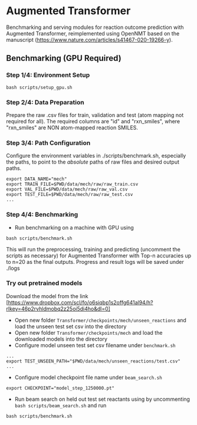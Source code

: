 # Augmented Transformer

Benchmarking and serving modules for reaction outcome prediction with Augmented Transformer, reimplemented using OpenNMT based on the manuscript (https://www.nature.com/articles/s41467-020-19266-y).

## Benchmarking (GPU Required)

### Step 1/4: Environment Setup
```
bash scripts/setup_gpu.sh
```

### Step 2/4: Data Preparation

Prepare the raw .csv files for train, validation and test (atom mapping not required for all). The required columns are "id" and "rxn_smiles", where "rxn_smiles" are NON atom-mapped reaction SMILES.

### Step 3/4: Path Configuration

Configure the environment variables in ./scripts/benchmark.sh, especially the paths, to point to the *absolute* paths of raw files and desired output paths.
```
export DATA_NAME="mech"
export TRAIN_FILE=$PWD/data/mech/raw/raw_train.csv
export VAL_FILE=$PWD/data/mech/raw/raw_val.csv
export TEST_FILE=$PWD/data/mech/raw/raw_test.csv
...
```

### Step 4/4: Benchmarking

- Run benchmarking on a machine with GPU using
```
bash scripts/benchmark.sh
```
This will run the preprocessing, training and predicting (uncomment the scripts as necessary) for Augmented Transformer with Top-n accuracies up to n=20 as the final outputs. Progress and result logs will be saved under ./logs

### Try out pretrained models
Download the model from the link [https://www.dropbox.com/scl/fo/o6siqbp1s2offg641al94/h?rlkey=46p2rvhldmobq2z25oi5di4ho&dl=0]
- Open new folder `Transformer/checkpoints/mech/unseen_reactions` and load the unseen test set csv into the directory
- Open new folder `Transformer/checkpoints/mech` and load the downloaded models into the directory
- Configure model unseen test set csv filename under `benchmark.sh`
```
...
export TEST_UNSEEN_PATH="$PWD/data/mech/unseen_reactions/test.csv"
...
```
- Configure model checkpoint file name under `beam_search.sh`
```
export CHECKPOINT="model_step_1250000.pt"
```

- Run beam search on held out test set reactants using by uncommenting `bash scripts/beam_search.sh` and run
```
bash scripts/benchmark.sh
```

